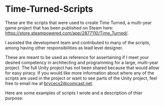 # Time-Turned-Scripts
These are the scripts that were used to create Time Turned, a multi-year game project that has been published on Steam here: https://store.steampowered.com/app/2877110/Time_Turned/.

I assisted the development team and contributed to many of the scripts, among having other responsibilities as lead level designer.

These are meant to be used as reference for assertaining if I meet your desired competency in architecting and programming for a large, multi-year project. The full Unity project has not been shared because that would allow for easy piracy. If you would like more information about where any of the scripts are used in the project or want to see parts of the Unity project, feel free to email me at brycecs2@comcast.net.

Here are some examples of scripts I wrote and a description of thier purpose:


